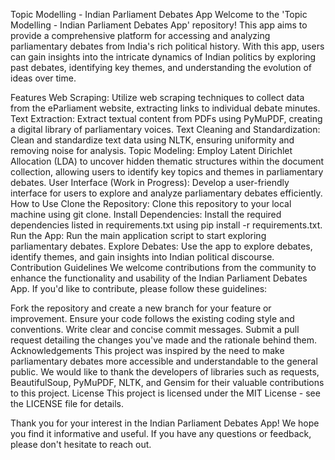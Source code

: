 Topic Modelling - Indian Parliament Debates App
Welcome to the 'Topic Modelling - Indian Parliament Debates App' repository! This app aims to provide a comprehensive platform for accessing and analyzing parliamentary debates from India's rich political history. With this app, users can gain insights into the intricate dynamics of Indian politics by exploring past debates, identifying key themes, and understanding the evolution of ideas over time.

Features
Web Scraping: Utilize web scraping techniques to collect data from the eParliament website, extracting links to individual debate minutes.
Text Extraction: Extract textual content from PDFs using PyMuPDF, creating a digital library of parliamentary voices.
Text Cleaning and Standardization: Clean and standardize text data using NLTK, ensuring uniformity and removing noise for analysis.
Topic Modeling: Employ Latent Dirichlet Allocation (LDA) to uncover hidden thematic structures within the document collection, allowing users to identify key topics and themes in parliamentary debates.
User Interface (Work in Progress): Develop a user-friendly interface for users to explore and analyze parliamentary debates efficiently.
How to Use
Clone the Repository: Clone this repository to your local machine using git clone.
Install Dependencies: Install the required dependencies listed in requirements.txt using pip install -r requirements.txt.
Run the App: Run the main application script to start exploring parliamentary debates.
Explore Debates: Use the app to explore debates, identify themes, and gain insights into Indian political discourse.
Contribution Guidelines
We welcome contributions from the community to enhance the functionality and usability of the Indian Parliament Debates App. If you'd like to contribute, please follow these guidelines:

Fork the repository and create a new branch for your feature or improvement.
Ensure your code follows the existing coding style and conventions.
Write clear and concise commit messages.
Submit a pull request detailing the changes you've made and the rationale behind them.
Acknowledgements
This project was inspired by the need to make parliamentary debates more accessible and understandable to the general public.
We would like to thank the developers of libraries such as requests, BeautifulSoup, PyMuPDF, NLTK, and Gensim for their valuable contributions to this project.
License
This project is licensed under the MIT License - see the LICENSE file for details.

Thank you for your interest in the Indian Parliament Debates App! We hope you find it informative and useful. If you have any questions or feedback, please don't hesitate to reach out.
